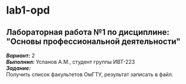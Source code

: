# lab1-opd
## Лабораторная работа №1 по дисциплине: "Основы профессиональной деятельности"  
***Вариант:*** 2  
***Выполнил:*** Успанов А.М., студент группы ИВТ-223  
***Задание:***  
Получить список факультетов ОмГТУ, результат записать в файл.
